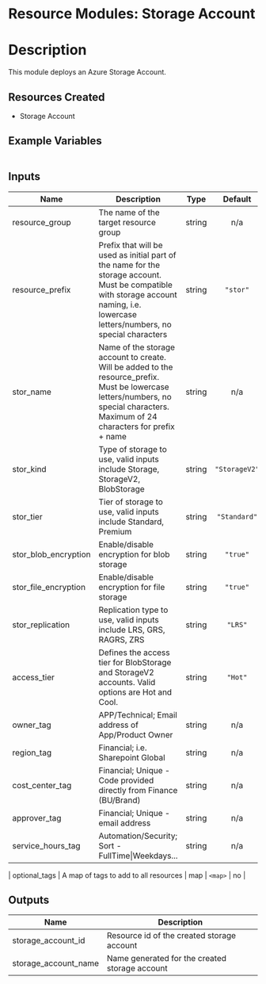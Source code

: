 # **Resource Modules: Storage Account**

# Description

This module deploys an Azure Storage Account.

## Resources Created

- Storage Account

## Example Variables
```javascript
```

## Inputs

| Name | Description | Type | Default | Required |
|------|-------------|:----:|:-----:|:-----:|
| resource\_group | The name of the target resource group | string | n/a | yes |
| resource\_prefix | Prefix that will be used as initial part of the name for the storage account. Must be compatible with storage account naming, i.e. lowercase letters/numbers, no special characters | string | `"stor"` | no |
| stor\_name | Name of the storage account to create. Will be added to the resource_prefix. Must be lowercase letters/numbers, no special characters. Maximum of 24 characters for prefix + name | string | n/a | yes |
| stor\_kind | Type of storage to use, valid inputs include Storage, StorageV2, BlobStorage | string | `"StorageV2"` | no |
| stor\_tier | Tier of storage to use, valid inputs include Standard, Premium | string | `"Standard"` | no |
| stor\_blob\_encryption | Enable/disable encryption for blob storage | string | `"true"` | no |
| stor\_file\_encryption | Enable/disable encryption for file storage | string | `"true"` | no |
| stor\_replication | Replication type to use, valid inputs include LRS, GRS, RAGRS, ZRS | string | `"LRS"` | no |
| access\_tier | Defines the access tier for BlobStorage and StorageV2 accounts. Valid options are Hot and Cool. | string | `"Hot"` | no |
| owner\_tag | APP/Technical; Email address of App/Product Owner | string | n/a | yes |
| region\_tag | Financial; i.e. Sharepoint Global | string | n/a | yes |
| cost\_center\_tag | Financial; Unique - Code provided directly from Finance (BU/Brand) | string | n/a | yes |
| approver\_tag | Financial; Unique - email address | string | n/a | yes |
| service\_hours\_tag | Automation/Security; Sort -FullTime\|Weekdays... | string | n/a | yes |

| optional\_tags | A map of tags to add to all resources | map | `<map>` | no |

## Outputs

| Name | Description |
|------|-------------|
| storage\_account\_id | Resource id of the created storage account |
| storage\_account\_name | Name generated for the created storage account |

